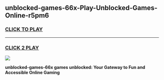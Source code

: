 
## unblocked-games-66x-Play-Unblocked-Games-Online-r5pm6
<h3>
<a href="https://premium76.site?title=unblocked-games-66x&ref=24A">CLICK TO PLAY</a></h3>
<hr>

<h3>
<a href="https://premium76.site?title=unblocked-games-66x&ref=24A">CLICK 2 PLAY</a>
  
</h3>

<a href="https://premium76.site?title=unblocked-games-66x&ref=24A"><img src="https://clearcache.store/games.png"></a>


**unblocked-games-66x games unblocked: Your Gateway to Fun and Accessible Online Gaming**
